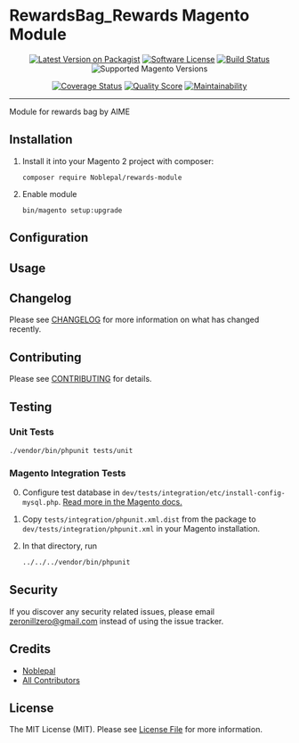 # RewardsBag_Rewards Magento Module
<div align="center">

[![Latest Version on Packagist][ico-version]][link-packagist]
[![Software License][ico-license]](LICENSE.md)
[![Build Status][ico-travis]][link-travis]
![Supported Magento Versions][ico-compatibility]

[![Coverage Status][ico-scrutinizer]][link-scrutinizer]
[![Quality Score][ico-code-quality]][link-code-quality]
[![Maintainability][ico-maintainability]][link-maintainability]
</div>

---

Module for rewards bag by AIME

## Installation

1. Install it into your Magento 2 project with composer:
    ```
    composer require Noblepal/rewards-module
    ```

2. Enable module
    ```
    bin/magento setup:upgrade
    ```

## Configuration

## Usage

## Changelog

Please see [CHANGELOG](CHANGELOG.md) for more information on what has changed recently.

## Contributing

Please see [CONTRIBUTING](CONTRIBUTING.md) for details.

## Testing

### Unit Tests

```
./vendor/bin/phpunit tests/unit
```

### Magento Integration Tests

0. Configure test database in `dev/tests/integration/etc/install-config-mysql.php`. [Read more in the Magento docs.](https://devdocs.magento.com/guides/v2.4/test/integration/integration_test_execution.html) 

1. Copy `tests/integration/phpunit.xml.dist` from the package to `dev/tests/integration/phpunit.xml` in your Magento installation.

2. In that directory, run
    ``` bash
    ../../../vendor/bin/phpunit
    ```


## Security

If you discover any security related issues, please email zeronillzero@gmail.com instead of using the issue tracker.

## Credits

- [Noblepal][link-author]
- [All Contributors][link-contributors]

## License

The MIT License (MIT). Please see [License File](LICENSE) for more information.

[ico-version]: https://img.shields.io/packagist/v/Noblepal/rewards-module.svg?style=flat-square
[ico-license]: https://img.shields.io/badge/license-MIT-brightgreen.svg?style=flat-square
[ico-travis]: https://img.shields.io/travis/Noblepal/rewards-module/master.svg?style=flat-square
[ico-scrutinizer]: https://img.shields.io/scrutinizer/coverage/g/Noblepal/rewards-module?style=flat-square
[ico-code-quality]: https://img.shields.io/scrutinizer/g/Noblepal/rewards-module.svg?style=flat-square
[ico-maintainability]: https://img.shields.io/codeclimate/maintainability/Noblepal/rewards-module?style=flat-square
[ico-compatibility]: https://img.shields.io/badge/magento-2.2%20|%202.3%20|%202.4-brightgreen.svg?logo=magento&longCache=true&style=flat-square

[link-packagist]: https://packagist.org/packages/Noblepal/rewards-module
[link-travis]: https://travis-ci.org/Noblepal/rewards-module
[link-scrutinizer]: https://scrutinizer-ci.com/g/Noblepal/rewards-module/code-structure
[link-code-quality]: https://scrutinizer-ci.com/g/Noblepal/rewards-module
[link-maintainability]: https://codeclimate.com/github/Noblepal/rewards-module
[link-author]: https://github.com/Noblepal
[link-contributors]: ../../contributors
